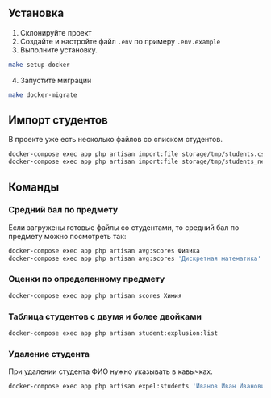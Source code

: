 ## Установка

1. Склонируйте проект
2. Создайте и настройте файл ```.env``` по примеру ```.env.example```
3. Выполните установку.
```sh
make setup-docker
```
4. Запустите миграции
```sh
make docker-migrate
```

## Импорт студентов
В проекте уже есть несколько файлов со списком студентов. 
```sh
docker-compose exec app php artisan import:file storage/tmp/students.csv
docker-compose exec app php artisan import:file storage/tmp/students_new.csv
```

## Команды

### Средний бал по предмету
Если загружены готовые файлы со студентами, то средний бал по предмету можно посмотреть так:
```sh
docker-compose exec app php artisan avg:scores Физика
docker-compose exec app php artisan avg:scores 'Дискретная математика'
```
### Оценки по определенному предмету
```sh
docker-compose exec app php artisan scores Химия
```
### Таблица студентов с двумя и более двойками
```sh
docker-compose exec app php artisan student:explusion:list
```
### Удаление студента
При удалении студента ФИО нужно указывать в кавычках.
```sh
docker-compose exec app php artisan expel:students 'Иванов Иван Иванович'
```
